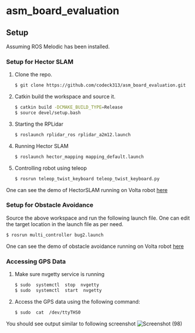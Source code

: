 # asm_board_evaluation
## Setup

Assuming ROS Melodic has been installed.
### Setup for Hector SLAM
1. Clone the repo.
   ```sh
   $ git clone https://github.com/codeck313/asm_board_evaluation.git
   ```

2. Catkin build the workspace and source it.
	 ```sh
	 $ catkin build -DCMAKE_BUILD_TYPE=Release
	 $ source devel/setup.bash
	```
3. Starting the RPLidar
	 ```sh
	 $ roslaunch rplidar_ros rplidar_a2m12.launch
	```

4. Running Hector SLAM
	 ```sh
	 $ roslaunch hector_mapping mapping_default.launch
	```
5. Controlling robot using teleop
	 ```sh
	 $ rosrun teleop_twist_keyboard teleop_twist_keyboard.py
	```
One can see the demo of HectorSLAM running on Volta robot [here](https://indianinstituteofscience-my.sharepoint.com/:v:/g/personal/sakshams_iisc_ac_in/EUXoaY-nNm1ArOLA7YDDI8sBmZO-PVMdEl6xRYOVdvo7Qg?e=rET3J5)
### Setup for Obstacle Avoidance
Source the above workspace and run the following launch file. One can edit the target location in the launch file as per need.

```sh
$ rosrun multi_controller bug2.launch
```
One can see the demo of obstacle avoidance running on Volta robot [here](https://indianinstituteofscience-my.sharepoint.com/:v:/g/personal/sakshams_iisc_ac_in/EU_QcgNcvNlEiMfHXlp6UYwBh3YHEQOFhN_MIHcEh_vj5g?e=Sd9PzT)
### Accessing GPS Data
1. Make sure nvgetty service is running
	```sh
	$ sudo  systemctl  stop  nvgetty
	$ sudo  systemctl  start  nvgetty
	```

2. Access the GPS data using the following command:
	```sh
	$ sudo  cat  /dev/ttyTHS0
	```
 You should see output similar to following screenshot
![Screenshot (98)](https://github.com/codeck313/asm_board_evaluation/assets/23121752/63c86ef8-8d52-4cd5-95fe-256034008749)


